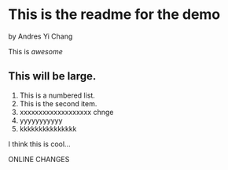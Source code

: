 This is the readme for the demo
===============================

by Andres Yi Chang

This is *awesome*

## This will be large.

1. This is a numbered list.
2. This is the second item.
3. xxxxxxxxxxxxxxxxxxx chnge
4. yyyyyyyyyyy
5. kkkkkkkkkkkkkkk

I think this is cool...

ONLINE CHANGES
